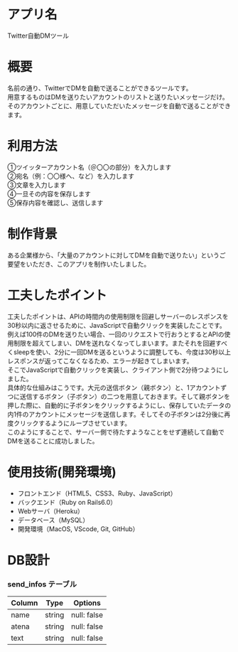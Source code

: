 # アプリ名
Twitter自動DMツール

# 概要
名前の通り、TwitterでDMを自動で送ることができるツールです。  
用意するものはDMを送りたいアカウントのリストと送りたいメッセージだけ。  
そのアカウントごとに、用意していただいたメッセージを自動で送ることができます。  
  
# 利用方法  
①ツイッターアカウント名（＠〇〇の部分）を入力します  
②宛名（例：〇〇様へ、など）を入力します  
③文章を入力します  
④一旦その内容を保存します  
⑤保存内容を確認し、送信します  

# 制作背景
ある企業様から、「大量のアカウントに対してDMを自動で送りたい」というご要望をいただき、このアプリを制作いたしました。  

# 工夫したポイント
工夫したポイントは、APIの時間内の使用制限を回避しサーバーのレスポンスを30秒以内に返させるために、JavaScriptで自動クリックを実装したことです。  
例えば100件のDMを送りたい場合、一回のリクエストで行おうとするとAPIの使用制限を超えてしまい、DMを送れなくなってしまいます。またそれを回避すべくsleepを使い、2分に一回DMを送るというように調整しても、今度は30秒以上レスポンスが返ってこなくなるため、エラーが起きてしまいます。  
そこでJavaScriptで自動クリックを実装し、クライアント側で2分待つようにしました。  
具体的な仕組みはこうです。大元の送信ボタン（親ボタン）と、1アカウントずつに送信するボタン（子ボタン）の二つを用意しておきます。そして親ボタンを押した際に、自動的に子ボタンをクリックするようにし、保存していたデータの内1件のアカウントにメッセージを送信します。そしてその子ボタンは2分後に再度クリックするようにループさせています。  
このようにすることで、サーバー側で待たすようなことをせず連続して自動でDMを送ることに成功しました。

# 使用技術(開発環境)
- フロントエンド（HTML5、CSS3、Ruby、JavaScript）
- バックエンド（Ruby on Rails6.0）
- Webサーバ（Heroku）
- データベース（MySQL）
- 開発環境（MacOS, VScode, Git, GitHub）  

# DB設計
### send_infos テーブル

| Column         | Type    | Options     |
| -------------- | ------- | ----------- |
| name           | string  | null: false |
| atena          | string  | null: false |
| text           | string  | null: false |

